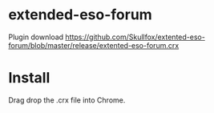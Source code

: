 # extended-eso-forum

Plugin download https://github.com/Skullfox/extented-eso-forum/blob/master/release/extented-eso-forum.crx

# Install
Drag drop the .crx file into Chrome.
